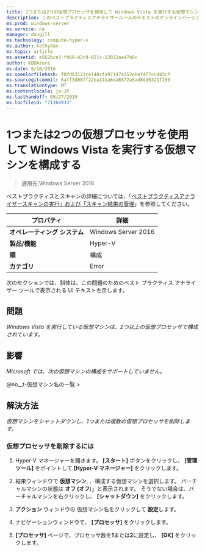 ```yaml
---
title: 1つまたは2つの仮想プロセッサを使用して Windows Vista を実行する仮想マシンを構成する
description: このベストプラクティスアナライザールールのテキストのオンラインバージョン。
ms.prod: windows-server
ms.service: na
manager: dongill
ms.technology: compute-hyper-v
ms.author: kathydav
ms.topic: article
ms.assetid: e562bce3-fd68-42c9-821c-12022ae4746c
author: KBDAzure
ms.date: 8/16/2016
ms.openlocfilehash: f0fd83122ce148cfa97147a352ebef4f7cc443cf
ms.sourcegitcommit: 6aff3d88ff22ea141a6ea6572a5ad8dd6321f199
ms.translationtype: MT
ms.contentlocale: ja-JP
ms.lasthandoff: 09/27/2019
ms.locfileid: "71364933"
---
```

# <a name="configure-virtual-machines-running-windows-vista-with-1-or-2-virtual-processors"></a>1つまたは2つの仮想プロセッサを使用して Windows Vista を実行する仮想マシンを構成する

>適用先:Windows Server 2016

ベストプラクティスとスキャンの詳細については、「[ベストプラクティスアナライザースキャンの実行」および「スキャン結果の管理](https://go.microsoft.com/fwlink/p/?LinkID=223177)」を参照してください。  
  
|プロパティ|詳細|  
|-|-|  
|**オペレーティング システム**|Windows Server 2016|  
|**製品/機能**|Hyper-V|  
|**順**|構成|  
|**カテゴリ**|Error|  
  
次のセクションでは、斜体は、この問題のためのベスト プラクティス アナライザー ツールで表示される UI テキストを示します。  
  
## <a name="issue"></a>問題  
  
*Windows Vista を実行している仮想マシンは、2つ以上の仮想プロセッサで構成されています。*  
  
## <a name="impact"></a>影響  
  
*Microsoft では、次の仮想マシンの構成をサポートしていません。*  
  
@no__t-仮想マシン名の一覧 >  
  
## <a name="resolution"></a>解決方法  
  
*仮想マシンをシャットダウンし、1つまたは複数の仮想プロセッサを削除します。*  
  
### <a name="to-remove-virtual-processors"></a>仮想プロセッサを削除するには  
  
1.  Hyper-V マネージャーを開きます。 **[スタート]** ボタンをクリックし、 **[管理ツール]** をポイントして **[Hyper-V マネージャー]** をクリックします。  
  
2.  結果ウィンドウで  **仮想マシン**, 、構成する仮想マシンを選択します。 バーチャルマシンの状態は **オフ (オフ**)」と表示されます。 そうでない場合は、バーチャルマシンを右クリックし、 **[シャットダウン]** をクリックします。  
  
3.  **アクション** ウィンドウの 仮想マシン名をクリックして **設定**します。  
  
4.  ナビゲーションウィンドウで、 **[プロセッサ]** をクリックします。  
  
5.  **[プロセッサ]** ページで、プロセッサ数を**1**または**2**に設定し、 **[OK]** をクリックします。  
  


